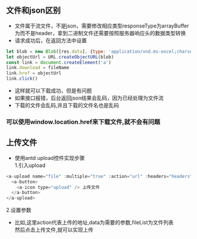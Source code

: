 ## 文件和json区别
* 文件属于流文件，不是json，需要修改相应类型responseType为arrayBuffer为而不是header，拿到二进制文件还需要按照服务器响应头的数据类型转换
* 请求成功后，在返回方法中设置
```javascript
let blob = new Blob([res.data], {type: 'application/vnd.ms-excel;charset=UTF-8'})
let objectUrl = URL.createObjectURL(blob)
const link = document.createElement('a')
link.download = fileName
link.href = objectUrl
link.click()
```
* 这样就可以下载成功，但是有问题
* 如果接口报错，后台返回json结果会乱码，因为已经处理为文件流
* 下载的文件会乱码,并且下载的文件名也是乱码

### 可以使用window.location.href来下载文件,就不会有问题
## 上传文件
* 使用antd upload控件实现步骤<br>
1.引入upload
```javascript
<a-upload name="file" :multiple="true" :action="url" :headers="headers" :data="{modelId: modelId}" :fileList="fileList" @change="handleChange">
  <a-button>
    <a-icon type="upload" /> 上传文件
  </a-button>
</a-upload>
```
2.设置参数<br>
* 比如,这里action代表上传的地址,data为需要的参数,fileList为文件列表<br>
然后点击上传文件,就可以实现上传
